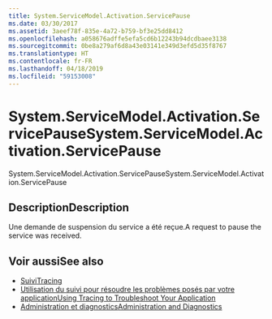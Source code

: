 ```yaml
---
title: System.ServiceModel.Activation.ServicePause
ms.date: 03/30/2017
ms.assetid: 3aeef78f-835e-4a72-b759-bf3e25dd8412
ms.openlocfilehash: a058676adffe5efa5cd6b12243b94dcdbaee3138
ms.sourcegitcommit: 0be8a279af6d8a43e03141e349d3efd5d35f8767
ms.translationtype: HT
ms.contentlocale: fr-FR
ms.lasthandoff: 04/18/2019
ms.locfileid: "59153008"
---
```

# <a name="systemservicemodelactivationservicepause"></a><span data-ttu-id="6f973-102">System.ServiceModel.Activation.ServicePause</span><span class="sxs-lookup"><span data-stu-id="6f973-102">System.ServiceModel.Activation.ServicePause</span></span>
<span data-ttu-id="6f973-103">System.ServiceModel.Activation.ServicePause</span><span class="sxs-lookup"><span data-stu-id="6f973-103">System.ServiceModel.Activation.ServicePause</span></span>  
  
## <a name="description"></a><span data-ttu-id="6f973-104">Description</span><span class="sxs-lookup"><span data-stu-id="6f973-104">Description</span></span>  
 <span data-ttu-id="6f973-105">Une demande de suspension du service a été reçue.</span><span class="sxs-lookup"><span data-stu-id="6f973-105">A request to pause the service was received.</span></span>  
  
## <a name="see-also"></a><span data-ttu-id="6f973-106">Voir aussi</span><span class="sxs-lookup"><span data-stu-id="6f973-106">See also</span></span>

- [<span data-ttu-id="6f973-107">Suivi</span><span class="sxs-lookup"><span data-stu-id="6f973-107">Tracing</span></span>](../../../../../docs/framework/wcf/diagnostics/tracing/index.md)
- [<span data-ttu-id="6f973-108">Utilisation du suivi pour résoudre les problèmes posés par votre application</span><span class="sxs-lookup"><span data-stu-id="6f973-108">Using Tracing to Troubleshoot Your Application</span></span>](../../../../../docs/framework/wcf/diagnostics/tracing/using-tracing-to-troubleshoot-your-application.md)
- [<span data-ttu-id="6f973-109">Administration et diagnostics</span><span class="sxs-lookup"><span data-stu-id="6f973-109">Administration and Diagnostics</span></span>](../../../../../docs/framework/wcf/diagnostics/index.md)
